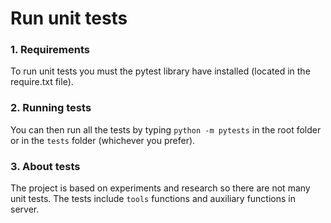 # Run unit tests

### 1. Requirements
To run unit tests you must the pytest library have installed (located in the require.txt file).


### 2. Running tests
You can then run all the tests by typing `python -m pytests` in the root folder or in the `tests` folder (whichever you prefer).


### 3. About tests
The project is based on experiments and research so there are not many unit tests. The tests include `tools` functions and auxiliary functions in server.
